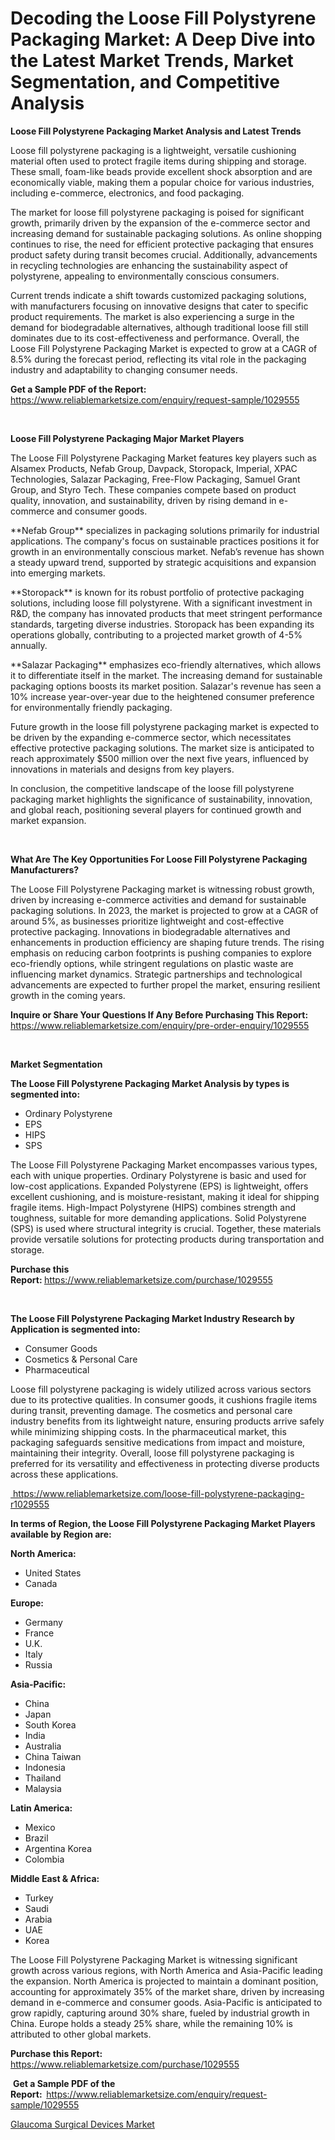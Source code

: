 <p><h1>Decoding the Loose Fill Polystyrene Packaging Market: A Deep Dive into the Latest Market Trends, Market Segmentation, and Competitive Analysis</h1></p><p><strong>Loose Fill Polystyrene Packaging Market Analysis and Latest Trends</strong></p>
<p><p>Loose fill polystyrene packaging is a lightweight, versatile cushioning material often used to protect fragile items during shipping and storage. These small, foam-like beads provide excellent shock absorption and are economically viable, making them a popular choice for various industries, including e-commerce, electronics, and food packaging.</p><p>The market for loose fill polystyrene packaging is poised for significant growth, primarily driven by the expansion of the e-commerce sector and increasing demand for sustainable packaging solutions. As online shopping continues to rise, the need for efficient protective packaging that ensures product safety during transit becomes crucial. Additionally, advancements in recycling technologies are enhancing the sustainability aspect of polystyrene, appealing to environmentally conscious consumers.</p><p>Current trends indicate a shift towards customized packaging solutions, with manufacturers focusing on innovative designs that cater to specific product requirements. The market is also experiencing a surge in the demand for biodegradable alternatives, although traditional loose fill still dominates due to its cost-effectiveness and performance. Overall, the Loose Fill Polystyrene Packaging Market is expected to grow at a CAGR of 8.5% during the forecast period, reflecting its vital role in the packaging industry and adaptability to changing consumer needs.</p></p>
<p><strong>Get a Sample PDF of the Report:&nbsp;</strong> <a href="https://www.reliablemarketsize.com/enquiry/request-sample/1029555?utm_campaign=2445&utm_medium=2&utm_source=Github&utm_content=ia&utm_term=21032025&utm_id=loose-fill-polystyrene-packaging">https://www.reliablemarketsize.com/enquiry/request-sample/1029555</a></p>
<p>&nbsp;</p>
<p><strong>Loose Fill Polystyrene Packaging Major Market Players</strong></p>
<p><p>The Loose Fill Polystyrene Packaging Market features key players such as Alsamex Products, Nefab Group, Davpack, Storopack, Imperial, XPAC Technologies, Salazar Packaging, Free-Flow Packaging, Samuel Grant Group, and Styro Tech. These companies compete based on product quality, innovation, and sustainability, driven by rising demand in e-commerce and consumer goods.</p><p>**Nefab Group** specializes in packaging solutions primarily for industrial applications. The company's focus on sustainable practices positions it for growth in an environmentally conscious market. Nefab’s revenue has shown a steady upward trend, supported by strategic acquisitions and expansion into emerging markets.</p><p>**Storopack** is known for its robust portfolio of protective packaging solutions, including loose fill polystyrene. With a significant investment in R&D, the company has innovated products that meet stringent performance standards, targeting diverse industries. Storopack has been expanding its operations globally, contributing to a projected market growth of 4-5% annually.</p><p>**Salazar Packaging** emphasizes eco-friendly alternatives, which allows it to differentiate itself in the market. The increasing demand for sustainable packaging options boosts its market position. Salazar's revenue has seen a 10% increase year-over-year due to the heightened consumer preference for environmentally friendly packaging.</p><p>Future growth in the loose fill polystyrene packaging market is expected to be driven by the expanding e-commerce sector, which necessitates effective protective packaging solutions. The market size is anticipated to reach approximately $500 million over the next five years, influenced by innovations in materials and designs from key players.</p><p>In conclusion, the competitive landscape of the loose fill polystyrene packaging market highlights the significance of sustainability, innovation, and global reach, positioning several players for continued growth and market expansion.</p></p>
<p>&nbsp;</p>
<p><strong>What Are The Key Opportunities For Loose Fill Polystyrene Packaging Manufacturers?</strong></p>
<p><p>The Loose Fill Polystyrene Packaging market is witnessing robust growth, driven by increasing e-commerce activities and demand for sustainable packaging solutions. In 2023, the market is projected to grow at a CAGR of around 5%, as businesses prioritize lightweight and cost-effective protective packaging. Innovations in biodegradable alternatives and enhancements in production efficiency are shaping future trends. The rising emphasis on reducing carbon footprints is pushing companies to explore eco-friendly options, while stringent regulations on plastic waste are influencing market dynamics. Strategic partnerships and technological advancements are expected to further propel the market, ensuring resilient growth in the coming years.</p></p>
<p><strong>Inquire or Share Your Questions If Any Before Purchasing This Report:</strong> <a href="https://www.reliablemarketsize.com/enquiry/pre-order-enquiry/1029555?utm_campaign=2445&utm_medium=2&utm_source=Github&utm_content=ia&utm_term=21032025&utm_id=loose-fill-polystyrene-packaging">https://www.reliablemarketsize.com/enquiry/pre-order-enquiry/1029555</a></p>
<p>&nbsp;</p>
<p><strong>Market Segmentation</strong></p>
<p><strong>The Loose Fill Polystyrene Packaging Market Analysis by types is segmented into:</strong></p>
<p><ul><li>Ordinary Polystyrene</li><li>EPS</li><li>HIPS</li><li>SPS</li></ul></p>
<p><p>The Loose Fill Polystyrene Packaging Market encompasses various types, each with unique properties. Ordinary Polystyrene is basic and used for low-cost applications. Expanded Polystyrene (EPS) is lightweight, offers excellent cushioning, and is moisture-resistant, making it ideal for shipping fragile items. High-Impact Polystyrene (HIPS) combines strength and toughness, suitable for more demanding applications. Solid Polystyrene (SPS) is used where structural integrity is crucial. Together, these materials provide versatile solutions for protecting products during transportation and storage.</p></p>
<p><strong>Purchase this Report:&nbsp;</strong><a href="https://www.reliablemarketsize.com/purchase/1029555?utm_campaign=2445&utm_medium=2&utm_source=Github&utm_content=ia&utm_term=21032025&utm_id=loose-fill-polystyrene-packaging">https://www.reliablemarketsize.com/purchase/1029555</a></p>
<p>&nbsp;</p>
<p><strong>The Loose Fill Polystyrene Packaging Market Industry Research by Application is segmented into:</strong></p>
<p><ul><li>Consumer Goods</li><li>Cosmetics & Personal Care</li><li>Pharmaceutical</li></ul></p>
<p><p>Loose fill polystyrene packaging is widely utilized across various sectors due to its protective qualities. In consumer goods, it cushions fragile items during transit, preventing damage. The cosmetics and personal care industry benefits from its lightweight nature, ensuring products arrive safely while minimizing shipping costs. In the pharmaceutical market, this packaging safeguards sensitive medications from impact and moisture, maintaining their integrity. Overall, loose fill polystyrene packaging is preferred for its versatility and effectiveness in protecting diverse products across these applications.</p></p>
<p><a href="https://www.reliablemarketsize.com/loose-fill-polystyrene-packaging-r1029555?utm_campaign=2445&utm_medium=2&utm_source=Github&utm_content=ia&utm_term=21032025&utm_id=loose-fill-polystyrene-packaging">&nbsp;https://www.reliablemarketsize.com/loose-fill-polystyrene-packaging-r1029555</a></p>
<p><strong>In terms of Region, the Loose Fill Polystyrene Packaging Market Players available by Region are:</strong></p>
<p>
    <p> <strong> North America: </strong>
        <ul>
            <li>United States</li>
            <li>Canada</li>
        </ul>
        </p> 
    <p> <strong> Europe: </strong>
        <ul>
            <li>Germany</li>
            <li>France</li>
            <li>U.K.</li>
            <li>Italy</li>
            <li>Russia</li>
        </ul>
        </p> 
    <p> <strong> Asia-Pacific: </strong>
        <ul>
            <li>China</li>
            <li>Japan</li>
            <li>South Korea</li>
            <li>India</li>
            <li>Australia</li>
            <li>China Taiwan</li>
            <li>Indonesia</li>
            <li>Thailand</li>
            <li>Malaysia</li>
        </ul>
        </p> 
    <p> <strong> Latin America: </strong>
        <ul>
            <li>Mexico</li>
            <li>Brazil</li>
            <li>Argentina Korea</li>
            <li>Colombia</li>
        </ul>
        </p> 
    <p> <strong> Middle East & Africa: </strong>
        <ul>
            <li>Turkey</li>
            <li>Saudi</li>
            <li>Arabia</li>
            <li>UAE</li>
            <li>Korea</li>
        </ul>
    </p>
    </p>
<p><p>The Loose Fill Polystyrene Packaging Market is witnessing significant growth across various regions, with North America and Asia-Pacific leading the expansion. North America is projected to maintain a dominant position, accounting for approximately 35% of the market share, driven by increasing demand in e-commerce and consumer goods. Asia-Pacific is anticipated to grow rapidly, capturing around 30% share, fueled by industrial growth in China. Europe holds a steady 25% share, while the remaining 10% is attributed to other global markets.</p></p>
<p><strong>Purchase this Report: </strong><a href="https://www.reliablemarketsize.com/purchase/1029555?utm_campaign=2445&utm_medium=2&utm_source=Github&utm_content=ia&utm_term=21032025&utm_id=loose-fill-polystyrene-packaging">https://www.reliablemarketsize.com/purchase/1029555</a></p>
<p>&nbsp;<strong>Get a Sample PDF of the Report:&nbsp;&nbsp;</strong><a href="https://www.reliablemarketsize.com/enquiry/request-sample/1029555?utm_campaign=2445&utm_medium=2&utm_source=Github&utm_content=ia&utm_term=21032025&utm_id=loose-fill-polystyrene-packaging">https://www.reliablemarketsize.com/enquiry/request-sample/1029555</a></p>
<p><strong></strong></p>
<p><p><a href="https://github.com/lemiranajd/Market-Research-Report-List-1/blob/main/glaucoma-surgical-devices-market.md?utm_campaign=2445&utm_medium=2&utm_source=Github&utm_content=ia&utm_term=21032025&utm_id=loose-fill-polystyrene-packaging">Glaucoma Surgical Devices Market</a></p></p>